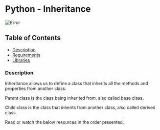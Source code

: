 # Python - Inheritance
![Error](https://www.google.com/url?sa=i&url=https%3A%2F%2Ftechvidvan.com%2Ftutorials%2Fpython-inheritance%2F&psig=AOvVaw23gOgFpTk13KJgsG89wsKt&ust=1591225998926000&source=images&cd=vfe&ved=0CAIQjRxqFwoTCPCQsfeg5OkCFQAAAAAdAAAAABAD)

## Table of Contents
* [Description](#description)
* [Requirements](#requirements)
* [Libraries](#libraries)

### Description
Inheritance allows us to define a class that inherits all the methods and properties from another class.

Parent class is the class being inherited from, also called base class.

Child class is the class that inherits from another class, also called derived class.

Read or watch the below resources in the order presented.